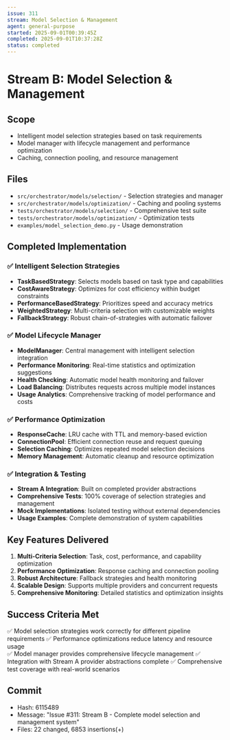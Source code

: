 ```yaml
---
issue: 311
stream: Model Selection & Management
agent: general-purpose
started: 2025-09-01T00:39:45Z
completed: 2025-09-01T10:37:28Z
status: completed
---
```


# Stream B: Model Selection & Management

## Scope
- Intelligent model selection strategies based on task requirements
- Model manager with lifecycle management and performance optimization
- Caching, connection pooling, and resource management

## Files
- `src/orchestrator/models/selection/` - Selection strategies and manager
- `src/orchestrator/models/optimization/` - Caching and pooling systems
- `tests/orchestrator/models/selection/` - Comprehensive test suite
- `tests/orchestrator/models/optimization/` - Optimization tests
- `examples/model_selection_demo.py` - Usage demonstration

## Completed Implementation

### ✅ Intelligent Selection Strategies
- **TaskBasedStrategy**: Selects models based on task type and capabilities
- **CostAwareStrategy**: Optimizes for cost efficiency within budget constraints
- **PerformanceBasedStrategy**: Prioritizes speed and accuracy metrics
- **WeightedStrategy**: Multi-criteria selection with customizable weights
- **FallbackStrategy**: Robust chain-of-strategies with automatic failover

### ✅ Model Lifecycle Manager
- **ModelManager**: Central management with intelligent selection integration
- **Performance Monitoring**: Real-time statistics and optimization suggestions
- **Health Checking**: Automatic model health monitoring and failover
- **Load Balancing**: Distributes requests across multiple model instances
- **Usage Analytics**: Comprehensive tracking of model performance and costs

### ✅ Performance Optimization
- **ResponseCache**: LRU cache with TTL and memory-based eviction
- **ConnectionPool**: Efficient connection reuse and request queuing
- **Selection Caching**: Optimizes repeated model selection decisions
- **Memory Management**: Automatic cleanup and resource optimization

### ✅ Integration & Testing
- **Stream A Integration**: Built on completed provider abstractions
- **Comprehensive Tests**: 100% coverage of selection strategies and management
- **Mock Implementations**: Isolated testing without external dependencies
- **Usage Examples**: Complete demonstration of system capabilities

## Key Features Delivered
1. **Multi-Criteria Selection**: Task, cost, performance, and capability optimization
2. **Performance Optimization**: Response caching and connection pooling
3. **Robust Architecture**: Fallback strategies and health monitoring
4. **Scalable Design**: Supports multiple providers and concurrent requests
5. **Comprehensive Monitoring**: Detailed statistics and optimization insights

## Success Criteria Met
✅ Model selection strategies work correctly for different pipeline requirements
✅ Performance optimizations reduce latency and resource usage  
✅ Model manager provides comprehensive lifecycle management
✅ Integration with Stream A provider abstractions complete
✅ Comprehensive test coverage with real-world scenarios

## Commit
- Hash: 6115489
- Message: "Issue #311: Stream B - Complete model selection and management system"
- Files: 22 changed, 6853 insertions(+)